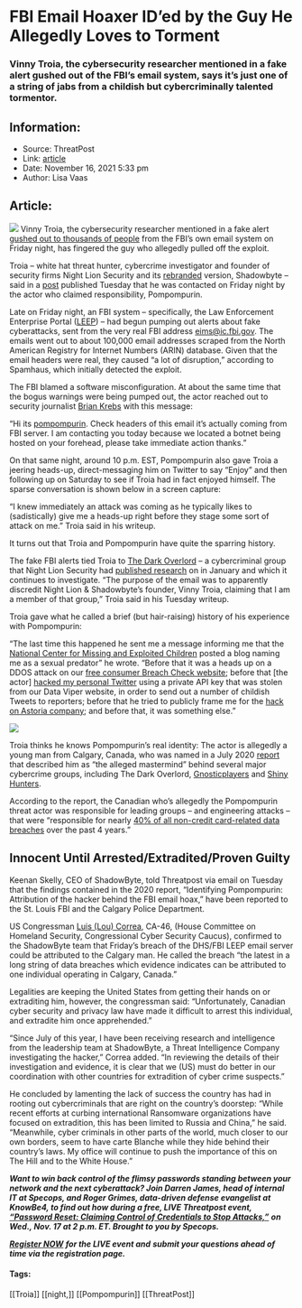 # FBI Email Hoaxer ID’ed by the Guy He Allegedly Loves to Torment
### Vinny Troia, the cybersecurity researcher mentioned in a fake alert gushed out of the FBI’s email system, says it’s just one of a string of jabs from a childish but cybercriminally talented tormentor. 

## Information:
+ Source: ThreatPost
+ Link: [article](https://kasperskycontenthub.com/threatpost-global/?p=176377)
+ Date: November 16, 2021  5:33 pm
+ Author: Lisa Vaas


## Article:
![](https://media.threatpost.com/wp-content/uploads/sites/103/2021/11/16172656/bullying-3362025_1280-e1637101628816.jpeg)
Vinny Troia, the cybersecurity researcher mentioned in a fake alert [gushed out to thousands of people](https://threatpost.com/fbi-system-exploit-email-fake-cyberattack-alert/176333/) from the FBI’s own email system on Friday night, has fingered the guy who allegedly pulled off the exploit.


Troia – white hat threat hunter, cybercrime investigator and founder of security firms Night Lion Security and its [rebranded](https://www.businesswire.com/news/home/20210701005562/en/Night-Lion-Security-Announces-Rebrand-New-Leadership) version, Shadowbyte – said in a [post](https://shadowbyte.com/blog/2021/pompompurin-fbi-email-hack/) published Tuesday that he was contacted on Friday night by the actor who claimed responsibility, Pompompurin.


Late on Friday night, an FBI system – specifically, the Law Enforcement Enterprise Portal ([LEEP](https://www.fbi.gov/services/cjis/leep)) – had begun pumping out alerts about fake cyberattacks, sent from the very real FBI address eims@ic.fbi.gov. The emails went out to about 100,000 email addresses scraped from the North American Registry for Internet Numbers (ARIN) database. Given that the email headers were real, they caused “a lot of disruption,” according to Spamhaus, which initially detected the exploit.


The FBI blamed a software misconfiguration. At about the same time that the bogus warnings were being pumped out, the actor reached out to security journalist [Brian Krebs](https://krebsonsecurity.com/2021/11/hoax-email-blast-abused-poor-coding-in-fbi-website/) with this message:


“Hi its [pompompurin](https://mobile.twitter.com/pompompur_in). Check headers of this email it’s actually coming from FBI server. I am contacting you today because we located a botnet being hosted on your forehead, please take immediate action thanks.”


On that same night, around 10 p.m. EST, Pompompurin also gave Troia a jeering heads-up, direct-messaging him on Twitter to say “Enjoy” and then following up on Saturday to see if Troia had in fact enjoyed himself. The sparse conversation is shown below in a screen capture:


“I knew immediately an attack was coming as he typically likes to (sadistically) give me a heads-up right before they stage some sort of attack on me.” Troia said in his writeup.


It turns out that Troia and Pompompurin have quite the sparring history.


The fake FBI alerts tied Troia to [The Dark Overlord](https://www.bbc.com/news/technology-54247527) – a cybercriminal group that Night Lion Security had [published research](https://nightlion.com/blog/2021/infographic-thedarkoverlord-shinyhunters/) on in January and which it continues to investigate. “The purpose of the email was to apparently discredit Night Lion & Shadowbyte’s founder, Vinny Troia, claiming that I am a member of that group,” Troia said in his Tuesday writeup.


Troia gave what he called a brief (but hair-raising) history of his experience with Pompompurin:


“The last time this happened he sent me a message informing me that the [National Center for Missing and Exploited Children](https://u7061146.ct.sendgrid.net/ls/click?upn=4tNED-2FM8iDZJQyQ53jATUS1xwvzvdYpEE-2BvFKscFAaLQu5vYAFQvevQxCCpQpDWnD_Jf_q07lK5GAAVvAnbc-2Fr-2FBDhAPhoMvwzp-2Bdh4wgfTcF0AUhu01ZMXdKNJrsN0iCyDU7ehW0N22Ype9yCK1TM6XYzQ9CpkZyf7pccI4YxuRF0BJuYEbml5ScFK0-2F-2FZqd-2FdTfEaFWCuexSwk567vBAm-2BdcllTmDKV2i6PdZ1HbnkK9qFUJcT5KB-2Feen8uN4asI3q0Bxsx08DqsJTR1eiIb0sNi8qWJq5LzkqFbSPWL4ZXhjTr1uopkbiqQtuh59rCOl7lu472Tz5RNXcbYWIIGjcdrD8DsMcseRJzwGSRHmpVT-2FFflT2T22XjjaZ1MxMb0sZTBOIDkbtBZgBof-2BhgohGVsKDqf8tZMhAO3Q-2BI5c2PTmg-3D) posted a blog naming me as a sexual predator” he wrote. “Before that it was a heads up on a DDOS attack on our [free consumer Breach Check website](https://u7061146.ct.sendgrid.net/ls/click?upn=4tNED-2FM8iDZJQyQ53jATUcFzq5j4dBASTjnw72HQM20MgMlpeYJ9Scs2oFFVOgbMP41__q07lK5GAAVvAnbc-2Fr-2FBDhAPhoMvwzp-2Bdh4wgfTcF0AUhu01ZMXdKNJrsN0iCyDU7ehW0N22Ype9yCK1TM6XYzQ9CpkZyf7pccI4YxuRF0BJuYEbml5ScFK0-2F-2FZqd-2FdTfEaFWCuexSwk567vBAm-2BdcllTmDKV2i6PdZ1HbnkK9qFUJcT5KB-2Feen8uN4asI3q0Bxsx08DqsJTR1eiIb0sNi1Iju2OJMk-2BiHqztWj3uo8rx13RPgH7XnMEgZMeiSk-2FmUy9-2FdC7Rw4KwdBe71q-2B2gSqZ6QXMKJfmlZHROgG3qvNsRNFiEPyxfWw9aLNLOLgrRod8r1wERDDe4sLLQP1KreP57S0UjY9MRZwEX1zw16k-3D); before that [the actor] [hacked my personal Twitter](https://u7061146.ct.sendgrid.net/ls/click?upn=4tNED-2FM8iDZJQyQ53jATUZDNo0kwnz7vmOkTsxqD-2BqZyFeDfsLZJdL01Kvcm9JCOgbxN8UVvTBS1IsZORiUuHbFyaQkBdY448UbIOv4IzXAUw-2Ff94W3ZBqKYYggWDIFHvi7V_q07lK5GAAVvAnbc-2Fr-2FBDhAPhoMvwzp-2Bdh4wgfTcF0AUhu01ZMXdKNJrsN0iCyDU7ehW0N22Ype9yCK1TM6XYzQ9CpkZyf7pccI4YxuRF0BJuYEbml5ScFK0-2F-2FZqd-2FdTfEaFWCuexSwk567vBAm-2BdcllTmDKV2i6PdZ1HbnkK9qFUJcT5KB-2Feen8uN4asI3q0Bxsx08DqsJTR1eiIb0sNi8hfHhNuj6mydovo99O5bA-2FxoNadgdQ7xGSmGVYj0wEzusvW6NaMkgSzSB6qGWSIezs0dCuZqb50FFMXJWjsC3Zn4Av-2F7aH43-2FOV-2B01jAJ891K7iNT-2FwZ09qM0bHuxzvfmvvUWWsSLNw98UUhLMLXZ0-3D) using a private API key that was stolen from our Data Viper website, in order to send out a number of childish Tweets to reporters; before that he tried to publicly frame me for the [hack on Astoria company](https://u7061146.ct.sendgrid.net/ls/click?upn=4tNED-2FM8iDZJQyQ53jATUTgLco-2BvsKA1gif0C2mVz-2F8w2Wwi1OZ3dUsUA404CfcGXCQ353BgPN5qgQDHJBjklQ-3D-3DZECF_q07lK5GAAVvAnbc-2Fr-2FBDhAPhoMvwzp-2Bdh4wgfTcF0AUhu01ZMXdKNJrsN0iCyDU7ehW0N22Ype9yCK1TM6XYzQ9CpkZyf7pccI4YxuRF0BJuYEbml5ScFK0-2F-2FZqd-2FdTfEaFWCuexSwk567vBAm-2BdcllTmDKV2i6PdZ1HbnkK9qFUJcT5KB-2Feen8uN4asI3q0Bxsx08DqsJTR1eiIb0sNi4TfDOQhlLM27n0Y9IwxhAFqVyddpNxKkJanslm-2FjT7NxV0g4gCZqhgeZRE5XtZl540Wn1-2BnbImTcBZqw8M1nCoDeIH5ovsC2BABbye2aIBq6RR47KPT5kl-2BmlHGnnZC9O9sYaTmJMNProhZKv7Wqso-3D); and before that, it was something else.”


[![](https://media.threatpost.com/wp-content/uploads/sites/103/2021/11/16171023/missing_kids_hack_pompompurin-582x1024-1-e1637100636820.jpg)](https://media.threatpost.com/wp-content/uploads/sites/103/2021/11/16171023/missing_kids_hack_pompompurin-582x1024-1-e1637100636820.jpg)


Troia thinks he knows Pompompurin’s real identity: The actor is allegedly a young man from Calgary, Canada, who was named in a July 2020 [report](https://nightlion.com/blog/2020/the-dark-overlord-cyber-terrorist-investigation/) that described him as “the alleged mastermind” behind several major cybercrime groups, including The Dark Overlord, [Gnosticplayers](https://threatpost.com/fourth-credential-spill-dreammarket/142901/) and [Shiny Hunters](https://threatpost.com/chatbooks-confirms-breach-after-shiny-hunters-sell-data/155646/).


According to the report, the Canadian who’s allegedly the Pompompurin threat actor was responsible for leading groups – and engineering attacks – that were “responsible for nearly [40% of all non-credit card-related data breaches](https://u7061146.ct.sendgrid.net/ls/click?upn=4tNED-2FM8iDZJQyQ53jATUTgLco-2BvsKA1gif0C2mVz-2F-2FLmbfr-2F0hUxQ5brrqJmBvNKBJ9XijoPqR5UAlWOWe6Sy7CgdWVDKNIMS-2FEcWFnaj8zsBBYRYb8A-2FslV5vsCEKhBgLW_q07lK5GAAVvAnbc-2Fr-2FBDhAPhoMvwzp-2Bdh4wgfTcF0AUhu01ZMXdKNJrsN0iCyDU7ehW0N22Ype9yCK1TM6XYzQ9CpkZyf7pccI4YxuRF0BJuYEbml5ScFK0-2F-2FZqd-2FdTfEaFWCuexSwk567vBAm-2BdcllTmDKV2i6PdZ1HbnkK9qFUJcT5KB-2Feen8uN4asI3q0Bxsx08DqsJTR1eiIb0sNiz7nfiykSvDOgZZp1KiktnaQAf1DZAKciOXzmc1DUPq33sJu-2BuSAVrlt0UXG5vyujiQQVZmDswAG-2FUDqQs-2BbEKyiVVZ4euLgXyboIcU0IwFip9uSxYe-2FHvDhduz-2B-2FhIY0zzN06z18EiYq9BuG15mcT0-3D) over the past 4 years.”


Innocent Until Arrested/Extradited/Proven Guilty
------------------------------------------------


Keenan Skelly, CEO of ShadowByte, told Threatpost via email on Tuesday that the findings contained in the 2020 report, “Identifying Pompompurin: Attribution of the hacker behind the FBI email hoax,” have been reported to the St. Louis FBI and the Calgary Police Department.


US Congressman [Luis (Lou) Correa](https://correa.house.gov/), CA-46, (House Committee on Homeland Security, Congressional Cyber Security Caucus), confirmed to the ShadowByte team that Friday’s breach of the DHS/FBI LEEP email server could be attributed to the Calgary man. He called the breach “the latest in a long string of data breaches which evidence indicates can be attributed to one individual operating in Calgary, Canada.”


Legalities are keeping the United States from getting their hands on or extraditing him, however, the congressman said: “Unfortunately, Canadian cyber security and privacy law have made it difficult to arrest this individual, and extradite him once apprehended.”


“Since July of this year, I have been receiving research and intelligence from the leadership team at ShadowByte, a Threat Intelligence Company investigating the hacker,” Correa added. “In reviewing the details of their investigation and evidence, it is clear that we (US) must do better in our coordination with other countries for extradition of cyber crime suspects.”


He concluded by lamenting the lack of success the country has had in rooting out cybercriminals that are right on the country’s doorstep: “While recent efforts at curbing international Ransomware organizations have focused on extradition, this has been limited to Russia and China,” he said. “Meanwhile, cyber criminals in other parts of the world, much closer to our own borders, seem to have carte Blanche while they hide behind their country’s laws. My office will continue to push the importance of this on The Hill and to the White House.”


***Want to win back control of the flimsy passwords standing between your network and the next cyberattack? Join Darren James, head of internal IT at Specops, and Roger Grimes, data-driven defense evangelist at KnowBe4, to find out how during a free, LIVE Threatpost event,*** [***“Password Reset: Claiming Control of Credentials to Stop Attacks,”***](https://bit.ly/3bBMX30) ***on Wed., Nov. 17 at 2 p.m. ET. Brought to you by Specops.***


[***Register NOW***](https://bit.ly/3bBMX30) ***for the LIVE event and*** ***submit your questions ahead of time via the registration page.***




#### Tags:
[[Troia]] [[night,]] [[Pompompurin]] [[ThreatPost]]
